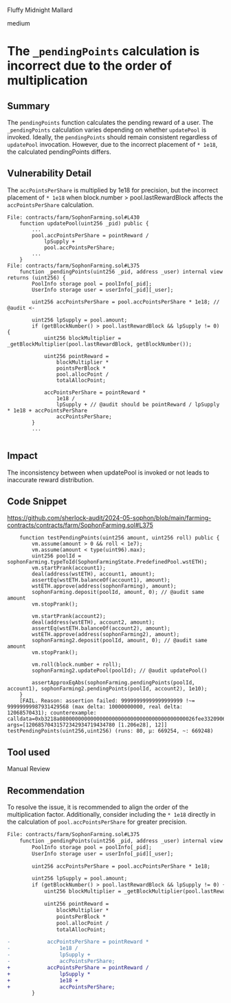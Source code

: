 Fluffy Midnight Mallard

medium

# The `_pendingPoints` calculation is incorrect due to the order of multiplication

## Summary
The `pendingPoints` function calculates the pending reward of a user. The `_pendingPoints` calculation varies depending on whether `updatePool` is invoked. Ideally, the `pendingPoints` should remain consistent regardless of `updatePool` invocation.
However, due to the incorrect placement of `* 1e18`, the calculated pendingPoints differs.


## Vulnerability Detail
The `accPointsPerShare` is multiplied by 1e18 for precision, but the incorrect placement of `* 1e18` when block.number > pool.lastRewardBlock affects the `accPointsPerShare` calculation.

```solidity
File: contracts/farm/SophonFarming.sol#L430
    function updatePool(uint256 _pid) public {
        ...
        pool.accPointsPerShare = pointReward / 
            lpSupply +
            pool.accPointsPerShare;
        ...
    }
File: contracts/farm/SophonFarming.sol#L375
    function _pendingPoints(uint256 _pid, address _user) internal view returns (uint256) {
        PoolInfo storage pool = poolInfo[_pid];
        UserInfo storage user = userInfo[_pid][_user];

        uint256 accPointsPerShare = pool.accPointsPerShare * 1e18; // @audit <-

        uint256 lpSupply = pool.amount;
        if (getBlockNumber() > pool.lastRewardBlock && lpSupply != 0) {
            uint256 blockMultiplier = _getBlockMultiplier(pool.lastRewardBlock, getBlockNumber());

            uint256 pointReward =
                blockMultiplier *
                pointsPerBlock *
                pool.allocPoint /
                totalAllocPoint;

            accPointsPerShare = pointReward *
                1e18 /
                lpSupply + // @audit should be pointReward / lpSupply * 1e18 + accPointsPerShare
                accPointsPerShare;
        }
        ...
    
```

## Impact
The inconsistency between when updatePool is invoked or not leads to inaccurate reward distribution.

## Code Snippet
https://github.com/sherlock-audit/2024-05-sophon/blob/main/farming-contracts/contracts/farm/SophonFarming.sol#L375

```solidity
    function testPendingPoints(uint256 amount, uint256 roll) public {
        vm.assume(amount > 0 && roll < 1e7);
        vm.assume(amount < type(uint96).max);
        uint256 poolId = sophonFarming.typeToId(SophonFarmingState.PredefinedPool.wstETH);
        vm.startPrank(account1);
        deal(address(wstETH), account1, amount);
        assertEq(wstETH.balanceOf(account1), amount);
        wstETH.approve(address(sophonFarming), amount);
        sophonFarming.deposit(poolId, amount, 0); // @audit same amount
        vm.stopPrank();

        vm.startPrank(account2);
        deal(address(wstETH), account2, amount);
        assertEq(wstETH.balanceOf(account2), amount);
        wstETH.approve(address(sophonFarming2), amount);
        sophonFarming2.deposit(poolId, amount, 0); // @audit same amount
        vm.stopPrank();

        vm.roll(block.number + roll);
        sophonFarming2.updatePool(poolId); // @audit updatePool()

        assertApproxEqAbs(sophonFarming.pendingPoints(poolId, account1), sophonFarming2.pendingPoints(poolId, account2), 1e10);
    }
    [FAIL. Reason: assertion failed: 99999999999999999999 !~= 99999999987931429568 (max delta: 10000000000, real delta: 12068570431); counterexample: calldata=0xb3218a08000000000000000000000000000000000000000026fee332090653e00744101c000000000000000000000000000000000000000000000000000000000000000c args=[12068570431572342934719434780 [1.206e28], 12]] testPendingPoints(uint256,uint256) (runs: 80, μ: 669254, ~: 669248)
```

## Tool used

Manual Review

## Recommendation
To resolve the issue, it is recommended to align the order of the multiplication factor.
Additionally, consider including the `* 1e18` directly in the calculation of `pool.accPointsPerShare` for greater precision.

```diff
File: contracts/farm/SophonFarming.sol#L375
    function _pendingPoints(uint256 _pid, address _user) internal view returns (uint256) {
        PoolInfo storage pool = poolInfo[_pid];
        UserInfo storage user = userInfo[_pid][_user];

        uint256 accPointsPerShare = pool.accPointsPerShare * 1e18;

        uint256 lpSupply = pool.amount;
        if (getBlockNumber() > pool.lastRewardBlock && lpSupply != 0) {
            uint256 blockMultiplier = _getBlockMultiplier(pool.lastRewardBlock, getBlockNumber());

            uint256 pointReward =
                blockMultiplier *
                pointsPerBlock *
                pool.allocPoint /
                totalAllocPoint;

-            accPointsPerShare = pointReward *
-                1e18 /
-                lpSupply +
-                accPointsPerShare;
+            accPointsPerShare = pointReward /
+                lpSupply *
+                1e18 +
+                accPointsPerShare;
        }
```
